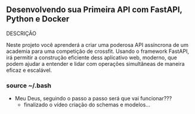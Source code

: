 

## Desenvolvendo sua Primeira API com FastAPI, Python e Docker


<p>DESCRIÇÃO</p>
<p>Neste projeto você aprenderá a criar uma poderosa API assíncrona de um academia para uma competição de crossfit. Usando o framework FastAPI, irá permitir a construção eficiente dess aplicativo web, moderno, que podem ajudar a entender e lidar com operações simultâneas de maneira eficaz e escalável.</p>
</div>

### source ~/.bash

* Meu Deus, seguindo o passo a passo será que vai funcionar???
    * finalizado o vídeo criação do schemas e modelos...

